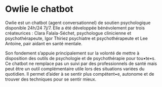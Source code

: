 # Owlie le chatbot

Owlie est un chatbot (agent conversationnel) de soutien psychologique disponible 24h/24 7j/7. Elle a été développée bénévolement par trois créateurices&nbsp;: Clara Falala-Séchet, psychologue clinicienne et psychothérapeute, Igor Thiriez psychiatre et psychothérapeute et Lee Antoine, pair aidant en santé mentale.

Son fondement s’appuie principalement sur la volonté de mettre à disposition des outils de psychologie et de psychothérapie pour tou•te•s. Ce chatbot ne remplace pas un suivi par des professionnels de santé mais peut être un outil complémentaire utile lors des situations variées du quotidien. Il permet d’aider à se sentir plus compétent•e, autonome et de trouver des techniques pour se sentir mieux.
